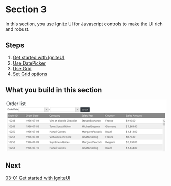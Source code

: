 #  Section 3

In this section, you use Ignite UI for Javascript controls to make the UI rich and robust. 

## Steps
1. [Get started with IgniteUI](03-01-Get-Started-With-IgniteUI.md)
2. [Use DatePicker](03-02-Use-DatePicker.md)
3. [Use Grid](03-03-Use-Grid.md)
4. [Set Grid options](03-04-Set-Grid-Options.md)

## What you build in this section

![](../assets/03-04-01.png)

## Next
[03-01 Get started with IgniteUI](03-01-Get-Started-With-IgniteUI.md)